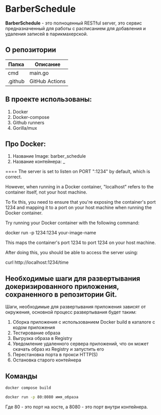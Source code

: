 # BarberSchedule

**BarberSchedule** - это полноценный RESTful server, это сервис предназначенный для работы с расписанием для добавления и удаления записей в парикмахерской.

## О репозитории

| Папка      | Описание                       |
|------------|--------------------------------|
| cmd        | main.go              | Go      |
| .github    | GitHub Actions       | yaml    |


## В проекте использованы:
1. Docker
2. Docker-compose
3. Github runners
4. Gorilla/mux


## Про Docker:
1) Название Image: barber_schedule
2) Название контейнера: _

====
The server is set to listen on PORT ":1234" by default, which is correct.

However, when running in a Docker container, "localhost" refers to the container itself, not your host machine.

To fix this, you need to ensure that you're exposing the container's port 1234 and mapping it to a port on your host machine when running the Docker container.

Try running your Docker container with the following command:

docker run -p 1234:1234 your-image-name



This maps the container's port 1234 to port 1234 on your host machine.

After doing this, you should be able to access the server using:

curl http://localhost:1234/time



## Необходимые шаги для развертывания докеризированного приложения, сохраненного в репозитории Git.
Шаги, необходимые для развертывания приложения зависят от окружения, основной процесс развертывания будет таким:
1. Сборка приложения с использованием Docker build в каталоге с кодом приложения
2. Тестирование образа
3. Выгрузка образа в Registry
4. Уведомление удаленного сервера приложений, что он может скачать образ из Registry и запустить его
5. Перестановка порта в прокси HTTP(S)
6. Остановка старого контейнера


## Команды

```bash
docker compose build
```

```bash
docker run -p 80:8080 имя_образа
```
Где 80 - это порт на хосте, а 8080 - это порт внутри контейнера.